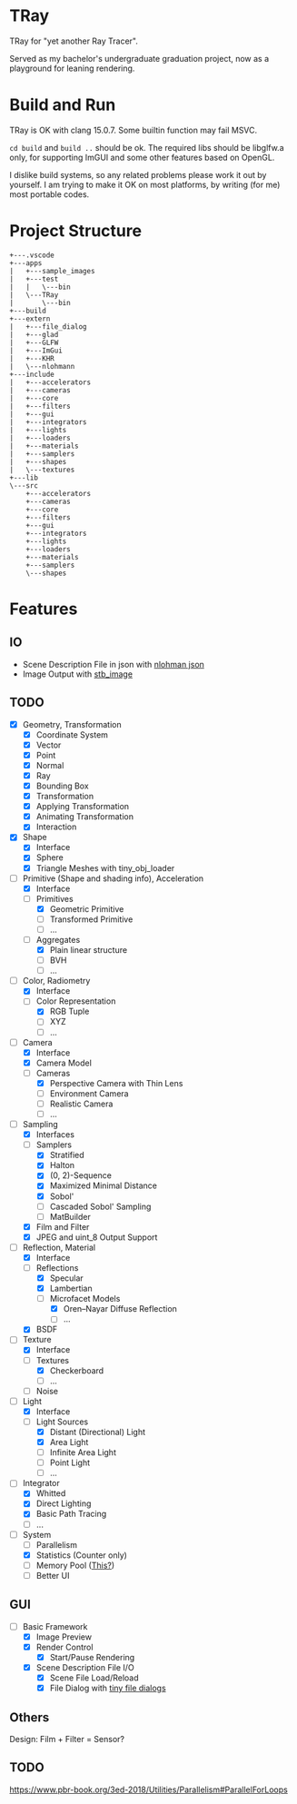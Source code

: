 # TRay

TRay for "yet another Ray Tracer".

Served as my bachelor's undergraduate graduation project, now as a playground for leaning rendering.

# Build and Run

TRay is OK with clang 15.0.7. Some builtin function may fail MSVC.

`cd build` and `build ..` should be ok. The required libs should be libglfw.a only, for supporting ImGUI and some other features based on OpenGL.

I dislike build systems, so any related problems please work it out by yourself. I am trying to make it OK on most platforms, by writing (for me) most portable codes.

# Project Structure

```text
+---.vscode
+---apps
|   +---sample_images
|   +---test
|   |   \---bin
|   \---TRay
|       \---bin
+---build
+---extern
|   +---file_dialog
|   +---glad
|   +---GLFW
|   +---ImGui
|   +---KHR
|   \---nlohmann
+---include
|   +---accelerators
|   +---cameras
|   +---core
|   +---filters
|   +---gui
|   +---integrators
|   +---lights
|   +---loaders
|   +---materials
|   +---samplers
|   +---shapes
|   \---textures
+---lib
\---src
    +---accelerators
    +---cameras
    +---core
    +---filters
    +---gui
    +---integrators
    +---lights
    +---loaders
    +---materials
    +---samplers
    \---shapes
```

# Features

## IO

- Scene Description File in json with [nlohman json](https://github.com/nlohmann/json)
- Image Output with [stb_image](https://github.com/nothings/stb)

## TODO

- [x] Geometry, Transformation
  - [x] Coordinate System
  - [x] Vector
  - [x] Point
  - [x] Normal
  - [x] Ray
  - [x] Bounding Box
  - [x] Transformation
  - [x] Applying Transformation
  - [x] Animating Transformation
  - [x] Interaction
- [x] Shape
  - [x] Interface
  - [x] Sphere
  - [x] Triangle Meshes with tiny_obj_loader
- [ ] Primitive (Shape and shading info), Acceleration
  - [x] Interface
  - [ ] Primitives
    - [x] Geometric Primitive
    - [ ] Transformed Primitive
    - [ ] ...
  - [ ] Aggregates
    - [x] Plain linear structure
    - [ ] BVH
    - [ ] ...
- [ ] Color, Radiometry
  - [x] Interface
  - [ ] Color Representation
    - [x] RGB Tuple
    - [ ] XYZ
    - [ ] ...
- [ ] Camera
  - [x] Interface
  - [x] Camera Model
  - [ ] Cameras
    - [x] Perspective Camera with Thin Lens
    - [ ] Environment Camera
    - [ ] Realistic Camera
    - [ ] ...
- [ ] Sampling
  - [x] Interfaces
  - [ ] Samplers
    - [x] Stratified
    - [x] Halton
    - [x] (0, 2)-Sequence
    - [x] Maximized Minimal Distance
    - [x] Sobol'
    - [ ] Cascaded Sobol' Sampling
    - [ ] MatBuilder
  - [x] Film and Filter
  - [x] JPEG and uint_8 Output Support
- [ ] Reflection, Material
  - [x] Interface
  - [ ] Reflections
    - [x] Specular
    - [x] Lambertian
    - [ ] Microfacet Models
      - [x] Oren–Nayar Diffuse Reflection
      - [ ] ...
  - [x] BSDF
- [ ] Texture
  - [x] Interface
  - [ ] Textures
    - [x] Checkerboard
    - [ ] ...
  - [ ] Noise
- [ ] Light
  - [x] Interface
  - [ ] Light Sources
    - [x] Distant (Directional) Light
    - [x] Area Light
    - [ ] Infinite Area Light
    - [ ] Point Light
    - [ ] ...
- [ ] Integrator
  - [x] Whitted
  - [x] Direct Lighting
  - [x] Basic Path Tracing
  - [ ] ...
- [ ] System
  - [ ] Parallelism
  - [x] Statistics (Counter only)
  - [ ] Memory Pool ([This?](https://github.com/microsoft/mimalloc))
  - [ ] Better UI

## GUI

- [ ] Basic Framework
  - [x] Image Preview
  - [x] Render Control
    - [x] Start/Pause Rendering
  - [x] Scene Description File I/O
    - [x] Scene File Load/Reload
    - [x] File Dialog with [tiny file dialogs](https://sourceforge.net/projects/tinyfiledialogs/)

## Others

Design: Film + Filter = Sensor?

## TODO

https://www.pbr-book.org/3ed-2018/Utilities/Parallelism#ParallelForLoops